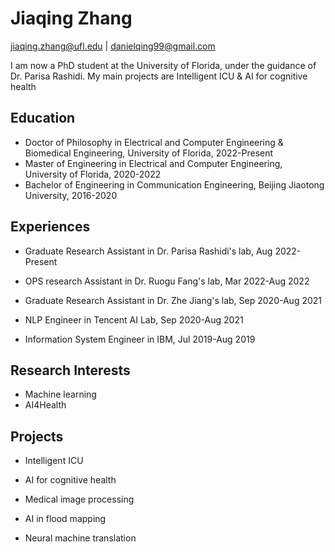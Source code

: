 # Jiaqing Zhang

jiaqing.zhang@ufl.edu | danielqing99@gmail.com

I am now a PhD student at the University of Florida, under the guidance of Dr. Parisa Rashidi. My main projects are Intelligent ICU & AI for cognitive health

## Education

- Doctor of Philosophy in Electrical and Computer Engineering & Biomedical Engineering, University of Florida, 2022-Present
- Master of Engineering in Electrical and Computer Engineering, University of Florida, 2020-2022
- Bachelor of Engineering in Communication Engineering, Beijing Jiaotong University, 2016-2020

## Experiences

- Graduate Research Assistant in Dr. Parisa Rashidi's lab, Aug 2022-Present

- OPS research Assistant in Dr. Ruogu Fang's lab, Mar 2022-Aug 2022

- Graduate Research Assistant in Dr. Zhe Jiang's lab, Sep 2020-Aug 2021

- NLP Engineer in Tencent AI Lab, Sep 2020-Aug 2021

- Information System Engineer in IBM, Jul 2019-Aug 2019

## Research Interests

- Machine learning
- AI4Health

## Projects

- Intelligent ICU

- AI for cognitive health

- Medical image processing

- AI in flood mapping

- Neural machine translation
